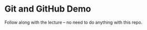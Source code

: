 # Git and GitHub Demo

Follow along with the lecture &ndash; no need to do anything with this repo.
